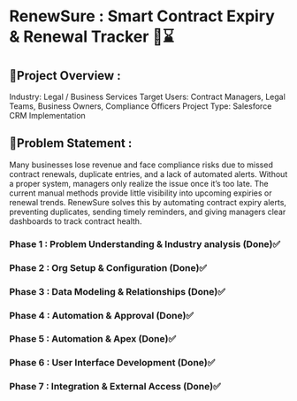 # RenewSure : Smart Contract Expiry & Renewal Tracker 🔄️⌛ 

## 🔗Project Overview :
Industry: Legal / Business Services
Target Users: Contract Managers, Legal Teams, Business Owners, Compliance Officers
Project Type: Salesforce CRM Implementation

## 🔗Problem Statement :
Many businesses lose revenue and face compliance risks due to missed contract renewals,
duplicate entries, and a lack of automated alerts. Without a proper system, managers only realize
the issue once it’s too late. The current manual methods provide little visibility into upcoming
expiries or renewal trends.
RenewSure solves this by automating contract expiry alerts, preventing duplicates, sending timely
reminders, and giving managers clear dashboards to track contract health.

### Phase 1 : Problem Understanding & Industry analysis (Done)✅
### Phase 2 : Org Setup & Configuration (Done)✅
### Phase 3 : Data Modeling & Relationships (Done)✅
### Phase 4 :  Automation & Approval  (Done)✅
### Phase 5 : Automation & Apex  (Done)✅
### Phase 6 : User Interface Development  (Done)✅
### Phase 7 : Integration & External Access  (Done)✅


